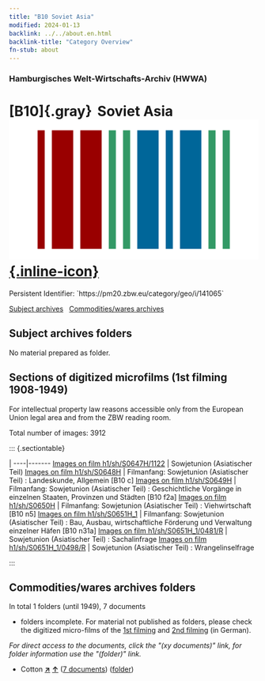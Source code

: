 ```yaml
---
title: "B10 Soviet Asia"
modified: 2024-01-13
backlink: ../../about.en.html
backlink-title: "Category Overview"
fn-stub: about
---
```


### Hamburgisches Welt-Wirtschafts-Archiv (HWWA)

# [B10]{.gray}&#8201; Soviet Asia &#160; [![Wikidata](/images/Wikidata-logo.svg "Wikidata"){.inline-icon}](http://www.wikidata.org/entity/Q90386328)

<div class="hint">Persistent Identifier: `https://pm20.zbw.eu/category/geo/i/141065`</div>





[Subject archives](#subject-archives-folders) &#160; [Commodities/wares archives](#commoditieswares-archives-folders)




## Subject archives folders








No material prepared as folder.



<a id="filmsections" />

## Sections of digitized microfilms (1st filming 1908-1949)

<p>For intellectual property law reasons accessible only from the European Union legal area and from the ZBW reading room.</p>



<p>Total number of images: 3912</p>




::: {.sectiontable}

 | 
----|-------
<a class="btn" href="https://pm20.zbw.eu/film/h1/sh/S0647H/1122" rel="nofollow">Images on film h1/sh/S0647H/1122</a> | Sowjetunion (Asiatischer Teil)
<a class="btn" href="https://pm20.zbw.eu/film/h1/sh/S0648H" rel="nofollow">Images on film h1/sh/S0648H</a> | Filmanfang: Sowjetunion (Asiatischer Teil) : Landeskunde, Allgemein [B10 c]
<a class="btn" href="https://pm20.zbw.eu/film/h1/sh/S0649H" rel="nofollow">Images on film h1/sh/S0649H</a> | Filmanfang: Sowjetunion (Asiatischer Teil) : Geschichtliche Vorgänge in einzelnen Staaten, Provinzen und Städten [B10 f2a]
<a class="btn" href="https://pm20.zbw.eu/film/h1/sh/S0650H" rel="nofollow">Images on film h1/sh/S0650H</a> | Filmanfang: Sowjetunion (Asiatischer Teil) : Viehwirtschaft [B10 n5]
<a class="btn" href="https://pm20.zbw.eu/film/h1/sh/S0651H_1" rel="nofollow">Images on film h1/sh/S0651H_1</a> | Filmanfang: Sowjetunion (Asiatischer Teil) : Bau, Ausbau, wirtschaftliche Förderung und Verwaltung einzelner Häfen [B10 n31a]
<a class="btn" href="https://pm20.zbw.eu/film/h1/sh/S0651H_1/0481/R" rel="nofollow">Images on film h1/sh/S0651H_1/0481/R</a> | Sowjetunion (Asiatischer Teil) : Sachalinfrage
<a class="btn" href="https://pm20.zbw.eu/film/h1/sh/S0651H_1/0498/R" rel="nofollow">Images on film h1/sh/S0651H_1/0498/R</a> | Sowjetunion (Asiatischer Teil) : Wrangelinselfrage


:::














## Commodities/wares archives folders











In total 1 folders (until 1949), 7 documents
- folders incomplete.  For material not published as folders, please check the
digitized micro-films of the [1st filming](/film/h1_wa.de.html) and [2nd
filming](/film/h2_wa.de.html) (in German).

_For direct access to the documents, click the "(xy documents)" link, for folder information use the "(folder)" link._


- Cotton [**&nearr;**](../../../ware/i/142089/about.en.html "Cotton (xXX all over the world)") [**&uarr;**](../../../ware/about.en.html#PLW04-Bw "Ware category system") (<a href="https://pm20.zbw.eu/iiifview/folder/wa/142089,141065" title="about: Cotton : Soviet Asia" target="_blank">7 documents</a>) ([folder](../../../../folder/wa/1420xx/142089/1410xx/141065/about.en.html))




